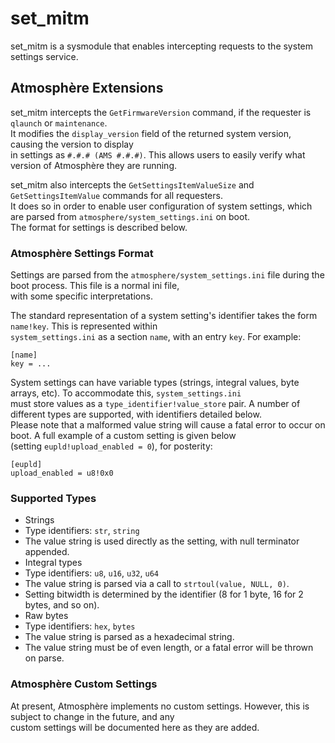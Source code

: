 # set_mitm
set_mitm is a sysmodule that enables intercepting requests to the system settings service.

## Atmosphère Extensions

set_mitm intercepts the `GetFirmwareVersion` command, if the requester is `qlaunch` or `maintenance`.\
It modifies the `display_version` field of the returned system version, causing the version to display\
in settings as `#.#.# (AMS #.#.#)`. This allows users to easily verify what version of Atmosphère they are running.

set_mitm also intercepts the `GetSettingsItemValueSize` and `GetSettingsItemValue` commands for all requesters.\
It does so in order to enable user configuration of system settings, which are parsed from `atmosphere/system_settings.ini` on boot.\
The format for settings is described below.

### Atmosphère Settings Format

Settings are parsed from the `atmosphere/system_settings.ini` file during the boot process. This file is a normal ini file,\
with some specific interpretations.

The standard representation of a system setting's identifier takes the form `name!key`. This is represented within\
`system_settings.ini` as a section `name`, with an entry `key`. For example:

```
[name]
key = ...
```

System settings can have variable types (strings, integral values, byte arrays, etc). To accommodate this, `system_settings.ini`\
must store values as a `type_identifier!value_store` pair. A number of different types are supported, with identifiers detailed below.\
Please note that a malformed value string will cause a fatal error to occur on boot. A full example of a custom setting is given below\
(setting `eupld!upload_enabled = 0`), for posterity:

```
[eupld]
upload_enabled = u8!0x0
```

### Supported Types

* Strings
 * Type identifiers: `str`, `string`
 * The value string is used directly as the setting, with null terminator appended.
* Integral types
 * Type identifiers: `u8`, `u16`, `u32`, `u64`
 * The value string is parsed via a call to `strtoul(value, NULL, 0)`.
 * Setting bitwidth is determined by the identifier (8 for 1 byte, 16 for 2 bytes, and so on).
* Raw bytes
 * Type identifiers: `hex`, `bytes`
 * The value string is parsed as a hexadecimal string.
 * The value string must be of even length, or a fatal error will be thrown on parse.

### Atmosphère Custom Settings

At present, Atmosphère implements no custom settings. However, this is subject to change in the future, and any\
custom settings will be documented here as they are added.
